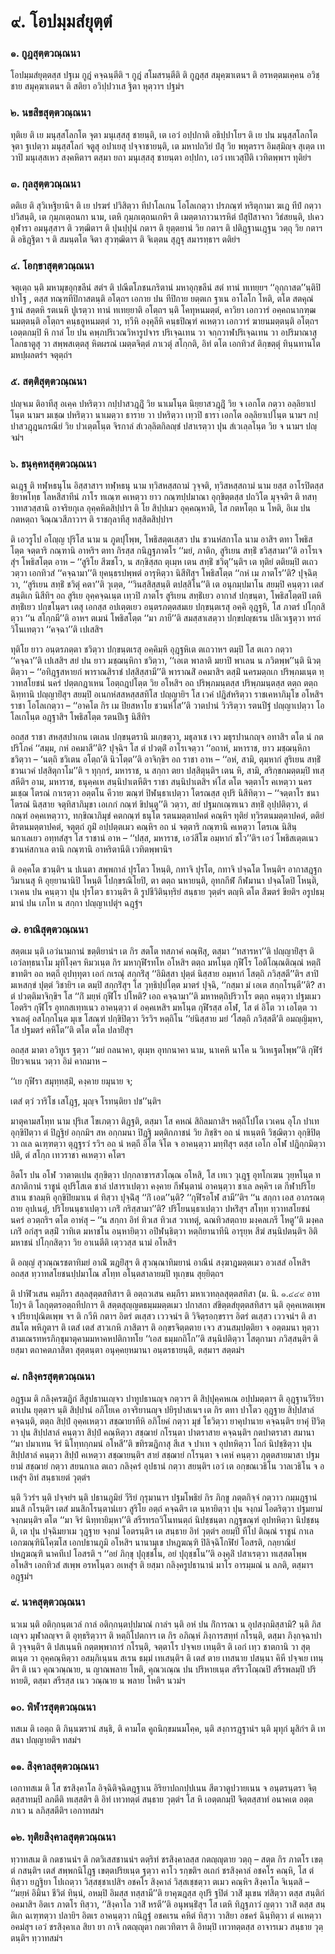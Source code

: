 <h1>๙. โอปมฺมสํยุตฺตํ</h1>
<h3>๑. กูฎสุตฺตวณฺณนา</h3>
<p> โอปมฺมสํยุตฺตสฺส    ปฐเม กูฎํ คจฺฉนฺตีติ ฯ กูฎํ สโมสรนฺตีติ ติ กูฎสฺส สมุคฺฆาเตนฯ ติ อรหตฺตมเคฺคน อวิชฺชาย สมุคฺฆาเตนฯ ติ สติยา อวิปฺปวาเส ฐิตา หุตฺวาฯ ปฐมํฯ</p>


<h3>๒. นขสิขสุตฺตวณฺณนา</h3>
<p> ทุติเย ติ เย มนุสฺสโลกโต จุตา มนุเสฺสสุ ชายนฺติ, เต เอวํ อปฺปกาติ อธิปฺปาโยฯ ติ เย ปน มนุสฺสโลกโต จุตา ฐเปตฺวา มนุสฺสโลกํ จตูสุ อปาเยสุ ปจฺจาชายนฺติ, เต มหาปถวิยํ ปํสุ วิย พหุตราฯ อิมสฺมิญฺจ สุเตฺต เทวาปิ มนุเสฺสเหว สงฺคหิตาฯ ตสฺมา ยถา มนุเสฺสสุ ชายนฺตา อปฺปกา, เอวํ เทเวสุปีติ เวทิตพฺพาฯ ทุติยํฯ</p>


<h3>๓. กุลสุตฺตวณฺณนา</h3>
<p> ตติเย ติ สุวิเหฐิยานิฯ ติ เย ปรฆรํ ปวิสิตฺวา ทีปาโลเกน โอโลเกตฺวา ปรภณฺฑํ หริตุกามา ฆเฎ ทีปํ กตฺวา ปวิสนฺติ, เต กุมฺภเตฺถนกา นาม, เตหิ กุมฺภเตฺถนเกหิฯ ติ เมตฺตาภาวนารหิตํ ปํสุปิสาจกา วิธํสยนฺติ, ปเคว อุฬารา อมนุสฺสาฯ ติ วฑฺฒิตาฯ ติ ปุนปฺปุนํ กตาฯ ติ ยุตฺตยานํ วิย กตาฯ ติ ปติฎฺฐานเฎฺฐน  วตฺถุ วิย กตาฯ ติ อธิฎฺฐิตา ฯ ติ สมนฺตโต จิตา สุวฑฺฒิตาฯ ติ จิเตฺตน สุฎฺฐุ สมารทฺธาฯ ตติยํฯ</p>


<h3>๔. โอกฺขาสุตฺตวณฺณนา</h3>
<p> จตุเตฺถ นฺติ มหามุขอุกฺขลีนํ สตํฯ ติ ปณีตโภชนภริตานํ มหาอุกฺขลีนํ สตํ ทานํ ทเทยฺยฯ ‘‘อุกฺกาสต’’นฺติปิ ปาโฐ , ตสฺส ทณฺฑทีปิกาสตนฺติ อโตฺถฯ เอกาย ปน ทีปิกาย ยตฺตเก ฐาเน อาโลโก โหติ, ตโต สตคุณํ ฐานํ สตฺตหิ รตเนหิ ปูเรตฺวา ทานํ ทเทยฺยาติ อโตฺถฯ นฺติ โคทุหนมตฺตํ, คาวิยา เอกวารํ อคฺคถนากฑฺฒนมตฺตนฺติ อโตฺถฯ คนฺธอูหนมตฺตํ วา, ทฺวีหิ องฺคุลีหิ คนฺธปิณฺฑํ คเหตฺวา เอกวารํ ฆายนมตฺตนฺติ อโตฺถฯ เอตฺตกมฺปิ หิ กาลํ โย ปน คพฺภปริเวณวิหารูปจาร ปริเจฺฉเทน วา จกฺกวาฬปริเจฺฉเทน วา อปริมาณาสุ โลกธาตูสุ วา สพฺพสเตฺตสุ หิตผรณํ เมตฺตจิตฺตํ ภาเวตุํ สโกฺกติ, อิทํ ตโต เอกทิวสํ ติกฺขตฺตุํ ทินฺนทานโต มหปฺผลตรํฯ จตุตฺถํฯ</p>


<h3>๕. สตฺติสุตฺตวณฺณนา</h3>
<p> ปญฺจเม ติอาทีสุ อเคฺค ปหริตฺวา กปฺปาสวฎฺฎิํ วิย นาเมโนฺต นิยฺยาสวฎฺฎิํ วิย จ เอกโต กตฺวา อลฺลิยาเปโนฺต  นามฯ มเชฺฌ ปหริตฺวา นาเมตฺวา ธาราย  วา ปหริตฺวา เทฺวปิ ธารา เอกโต อลฺลิยาเปโนฺต  นามฯ กปฺปาสวฎฺฎนกรณียํ วิย ปวเตฺตโนฺต จิรกาลํ สํเวลฺลิตกิลญฺชํ ปสาเรตฺวา ปุน สํเวเลฺลโนฺต วิย จ  นามฯ ปญฺจมํฯ</p>


<h3>๖. ธนุคฺคหสุตฺตวณฺณนา</h3>
<p> ฉเฎฺฐ ติ ทฬฺหธนุโน อิสฺสาสาฯ ทฬฺหธนุ นาม ทฺวิสหสฺสถามํ วุจฺจติ, ทฺวิสหสฺสถามํ นาม ยสฺส อาโรปิตสฺส ชิยาพโทฺธ โลหสีสาทีนํ ภาโร ทเณฺฑ คเหตฺวา ยาว กณฺฑปฺปมาณา อุกฺขิตฺตสฺส ปถวิโต มุจฺจติฯ ติ ทสทฺวาทสวสฺสานิ อาจริยกุเล  อุคฺคหิตสิปฺปาฯ ติ โย สิปฺปเมว อุคฺคณฺหาติ, โส กตหโตฺถ น โหติ, อิเม ปน กตหตฺถา จิณฺณวสีภาวาฯ ติ ราชกุลาทีสุ ทสฺสิตสิปฺปาฯ</p>


<p>ติ เอวรูโป อโญฺญ ปุริโส นาม น ภูตปุโพฺพ, โพธิสตฺตเสฺสว ปน ชวนหํสกาโล นาม อาสิฯ ตทา โพธิสโตฺต จตฺตาริ  กณฺฑานิ อาหริฯ ตทา กิรสฺส กนิฎฺฐภาตโร ‘‘มยํ, ภาติก, สูริเยน สทฺธิํ ชวิสฺสามา’’ติ อาโรเจสุํฯ โพธิสโตฺต อาห – ‘‘สูริโย สีฆชโว, น สกฺขิสฺสถ ตุเมฺห เตน สทฺธิํ ชวิตุ’’นฺติฯ เต ทุติยํ ตติยมฺปิ ตเถว วตฺวา เอกทิวสํ ‘‘คจฺฉามา’’ติ ยุคนฺธรปพฺพตํ อารุหิตฺวา นิสีทิํสุฯ โพธิสโตฺต ‘‘กหํ เม ภาตโร’’ติ? ปุจฺฉิตฺวา, ‘‘สูริเยน สทฺธิํ ชวิตุํ คตา’’ติ วุเตฺต, ‘‘วินสฺสิสฺสนฺติ ตปสฺสิโน’’ติ เต อนุกมฺปมาโน สยมฺปิ คนฺตฺวา เตสํ สนฺติเก นิสีทิฯ อถ สูริเย อุคฺคจฺฉเนฺต เทฺวปิ ภาตโร สูริเยน สทฺธิํเยว อากาสํ ปกฺขนฺตา, โพธิสโตฺตปิ เตหิ สทฺธิํเยว ปกฺขโนฺตฯ เตสุ เอกสฺส อปเตฺตเยว อนฺตรภตฺตสมเย ปกฺขนฺตเรสุ  อคฺคิ อุฎฺฐหิ, โส ภาตรํ ปโกฺกสิตฺวา ‘‘น สโกฺกมี’’ติ อาหฯ ตเมนํ โพธิสโตฺต ‘‘มา ภายี’’ติ สมสฺสาเสตฺวา ปกฺขปญฺชเรน ปลิเวเฐตฺวา ทรถํ วิโนเทตฺวา ‘‘คจฺฉา’’ติ เปเสสิฯ</p>


<p>ทุติโย ยาว อนฺตรภตฺตา ชวิตฺวา ปกฺขนฺตเรสุ อคฺคิมฺหิ อุฎฺฐหิเต ตเถวาหฯ ตมฺปิ โส ตเถว กตฺวา ‘‘คจฺฉา’’ติ เปเสสิฯ สยํ ปน ยาว มชฺฌนฺหิกา ชวิตฺวา, ‘‘เอเต พาลาติ มยาปิ พาเลน น ภวิตพฺพ’’นฺติ นิวตฺติตฺวา – ‘‘อทิฎฺฐสหายกํ พาราณสิราชํ ปสฺสิสฺสามี’’ติ พาราณสิํ อคมาสิฯ ตสฺมิํ นครมตฺถเก ปริพฺภมเนฺต ทฺวาทสโยชนํ นครํ ปตฺตกฎาเหน โอตฺถฎปโตฺต วิย อโหสิฯ อถ ปริพฺภมนฺตสฺส ปริพฺภมนฺตสฺส ตตฺถ ตตฺถ ฉิทฺทานิ ปญฺญายิํสุฯ สยมฺปิ อเนกหํสสหสฺสสทิโส ปญฺญายิฯ โส เวคํ ปฎิสํหริตฺวา ราชเคหาภิมุโข อโหสิฯ ราชา โอโลเกตฺวา – ‘‘อาคโต กิร เม ปิยสหาโย ชวนหํโส’’ติ วาตปานํ วิวริตฺวา รตนปีฐํ ปญฺญาเปตฺวา โอโลเกโนฺต อฎฺฐาสิฯ โพธิสโตฺต รตนปีเฐ นิสีทิฯ</p>


<p>อถสฺส ราชา สหสฺสปาเกน เตเลน ปกฺขนฺตรานิ มเกฺขตฺวา, มธุลาเช เจว มธุรปานกญฺจ อทาสิฯ ตโต นํ กตปริโภคํ ‘‘สมฺม, กหํ อคมาสี’’ติ? ปุจฺฉิฯ โส ตํ ปวตฺติํ อาโรเจตฺวา ‘‘อถาหํ, มหาราช, ยาว มชฺฌนฺหิกา ชวิตฺวา – ‘นตฺถิ ชวิเตน อโตฺถ’ติ นิวโตฺต’’ติ อาจิกฺขิฯ อถ ราชา อาห – ‘‘อหํ, สามิ, ตุมฺหากํ สูริเยน สทฺธิํ ชวนเวคํ  ปสฺสิตุกาโม’’ติ ฯ ทุกฺกรํ, มหาราช, น สกฺกา ตยา ปสฺสิตุนฺติฯ เตน หิ, สามิ, สริกฺขกมตฺตมฺปิ ทเสฺสหีติฯ อาม, มหาราช, ธนุคฺคเห สนฺนิปาเตหีติฯ ราชา สนฺนิปาเตสิฯ หํโส ตโต จตฺตาโร คเหตฺวา นครมเชฺฌ โตรณํ กาเรตฺวา อตฺตโน คีวาย ฆณฺฑํ ปิฬนฺธาเปตฺวา โตรณสฺส อุปริ นิสีทิตฺวา – ‘‘จตฺตาโร ชนา โตรณํ นิสฺสาย จตุทิสาภิมุขา เอเกกํ กณฺฑํ ขิปนฺตู’’ติ วตฺวา, สยํ ปฐมกเณฺฑเนว สทฺธิํ อุปฺปติตฺวา, ตํ กณฺฑํ อคฺคเหตฺวาว, ทกฺขิณาภิมุขํ คตกณฺฑํ ธนุโต รตนมตฺตาปคตํ  คณฺหิฯ ทุติยํ ทฺวิรตนมตฺตาปคตํ, ตติยํ ติรตนมตฺตาปคตํ, จตุตฺถํ ภูมิํ อปฺปตฺตเมว คณฺหิฯ อถ นํ จตฺตาริ กณฺฑานิ คเหตฺวา โตรเณ นิสินฺนกาเลเยว อทฺทสํสุฯ โส ราชานํ อาห – ‘‘ปสฺส, มหาราช, เอวํสีโฆ อมฺหากํ ชโว’’ติฯ เอวํ โพธิสเตฺตเนว ชวนหํสกาเล ตานิ กณฺฑานิ อาหริตานีติ เวทิตพฺพานิฯ</p>


<p>ติ อคฺคโต ชวนฺติฯ น ปเนตา สพฺพกาลํ ปุรโตว โหนฺติ, กทาจิ ปุรโต, กทาจิ ปจฺฉโต โหนฺติฯ อากาสฎฺฐกวิมาเนสุ หิ อุยฺยานานิปิ โหนฺติ โปกฺขรณิโยปิ, ตา ตตฺถ นหายนฺติ, อุทกกีฬํ กีฬมานา ปจฺฉโตปิ โหนฺติ, เวเคน ปน คนฺตฺวา ปุน ปุรโตว ธาวนฺติฯ ติ รูปชีวิตินฺทฺริยํ สนฺธาย วุตฺตํฯ ตญฺหิ ตโต สีฆตรํ ขียติฯ อรูปธมฺมานํ ปน เภโท น สกฺกา ปญฺญาเปตุํฯ ฉฎฺฐํฯ</p>


<h3>๗. อาณิสุตฺตวณฺณนา</h3>
<p> สตฺตเม นฺติ เอวํนามกานํ ขตฺติยานํฯ เต กิร สตโต ทสภาคํ คณฺหิํสุ, ตสฺมา ‘‘ทสารหา’’ติ ปญฺญายิํสุฯ ติ เอวํลทฺธนาโม มุทิโงฺคฯ หิมวเนฺต กิร มหากุฬีรทโห อโหสิฯ ตตฺถ มหโนฺต กุฬีโร โอติโณฺณติณฺณํ หตฺถิํ ขาทติฯ อถ หตฺถี อุปทฺทุตา เอกํ กเรณุํ สกฺกริํสุ ‘‘อิมิสฺสา ปุตฺตํ นิสฺสาย อมฺหากํ โสตฺถิ ภวิสฺสตี’’ติฯ สาปิ มเหสกฺขํ ปุตฺตํ วิชายิฯ เต ตมฺปิ สกฺกริํสุฯ โส วุทฺธิปฺปโตฺต มาตรํ ปุจฺฉิ, ‘‘กสฺมา มํ เอเต สกฺกโรนฺตี’’ติ? สา ตํ ปวตฺติมาจิกฺขิฯ โส ‘‘กิํ มยฺหํ กุฬีโร ปโหติ? เอถ คจฺฉามา’’ติ มหาหตฺถิปริวาโร  ตตฺถ คนฺตฺวา ปฐมเมว โอตริฯ กุฬีโร อุทกสเทฺทเนว อาคนฺตฺวา ตํ อคฺคเหสิฯ มหโนฺต กุฬีรสฺส อโฬ, โส ตํ อิโต วา เอโตฺต วา จาเลตุํ อสโกฺกโนฺต มุเข โสณฺฑํ ปกฺขิปิตฺวา วิรวิฯ หตฺถิโน ‘‘ยํนิสฺสาย มยํ ‘โสตฺถิ ภวิสฺสตี’ติ  อมญฺญิมฺหา, โส ปฐมตรํ คหิโต’’ติ ตโต ตโต ปลายิํสุฯ</p>


<p>อถสฺส  มาตา อวิทูเร ฐตฺวา ‘‘มยํ ถลนาคา, ตุเมฺห อุทกนาคา นาม, นาเคหิ นาโค น วิเหเฐตโพฺพ’’ติ กุฬีรํ ปิยวจเนน วตฺวา อิมํ คาถมาห –</p>


<p>
‘‘เย กุฬีรา สมุทฺทสฺมิํ, คงฺคาย ยมุนาย จ;  
  
เตสํ ตฺวํ วาริโช เสโฎฺฐ, มุญฺจ โรทนฺติยา ปช’’นฺติฯ  
</p>
  
<p>มาตุคามสโทฺท นาม ปุริเส โขเภตฺวา ติฎฺฐติ, ตสฺมา โส คหณํ สิถิลมกาสิฯ หตฺถิโปโต เวเคน อุโภ ปาเท อุกฺขิปิตฺวา ตํ ปิฎฺฐิยํ อกฺกมิฯ สห อกฺกมนา ปิฎฺฐิ มตฺติกภาชนํ วิย ภิชฺชิฯ อถ นํ ทเนฺตหิ วิชฺฌิตฺวา อุกฺขิปิตฺวา ถเล ฉเฑฺฑตฺวา ตุฎฺฐรวํ รวิฯ อถ นํ หตฺถี อิโต จิโต จ อาคนฺตฺวา มทฺทิํสุฯ ตสฺส เอโก อโฬ ปฎิกฺกมิตฺวา ปติ, ตํ สโกฺก เทวราชา คเหตฺวา คโตฯ</p>


<p>อิตโร ปน อโฬ วาตาตเปน สุกฺขิตฺวา ปกฺกลาขารสวโณฺณ อโหสิ, โส เทเว วุเฎฺฐ อุทโกเฆน วุยฺหโนฺต ทสภาติกานํ ราชูนํ อุปริโสเต ชาลํ ปสาราเปตฺวา คงฺคาย กีฬนฺตานํ อาคนฺตฺวา ชาเล ลคฺคิฯ เต กีฬาปริโยสาเน ชาลมฺหิ อุกฺขิปิยมาเน ตํ ทิสฺวา ปุจฺฉิํสุ ‘‘กิํ เอต’’นฺติ? ‘‘กุฬีรอโฬ สามี’’ติฯ ‘‘น สกฺกา เอส อาภรณตฺถาย อุปเนตุํ, ปริโยนนฺธาเปตฺวา เภริํ กริสฺสามา’’ติ? ปริโยนนฺธาเปตฺวา ปหริํสุฯ สโทฺท ทฺวาทสโยชนํ นครํ อวตฺถริฯ ตโต อาหํสุ – ‘‘น สกฺกา อิทํ ทิวเส ทิวเส วาเทตุํ, ฉณทิวสตฺถาย มงฺคลเภรี โหตู’’ติ มงฺคลเภริํ อกํสุฯ ตสฺมิํ วาทิเต มหาชโน อนฺหายิตฺวา อปิฬนฺธิตฺวา หตฺถิยานาทีนิ อารุยฺห สีฆํ สนฺนิปตนฺติฯ อิติ มหาชนํ ปโกฺกสิตฺวา วิย อาเนตีติ  เตฺววสฺส นามํ อโหสิฯ</p>


<p>  ติ อญฺญํ สุวณฺณรชตาทิมยํ อาณิํ ฆฎยิํสุฯ ติ สุวณฺณาทิมยานํ อาณีนํ สงฺฆาฎมตฺตเมว อวเสสํ อโหสิฯ อถสฺส  ทฺวาทสโยชนปฺปมาโณ สโทฺท อโนฺตสาลายมฺปิ ทุเกฺขน สุยฺยิตฺถฯ</p>


<p>ติ ปาฬิวเสน คมฺภีรา สลฺลสุตฺตสทิสาฯ ติ อตฺถวเสน คมฺภีรา มหาเวทลฺลสุตฺตสทิสา (ม. นิ. ๑.๔๔๙ อาทโย)ฯ ติ โลกุตฺตรอตฺถทีปกาฯ ติ  สตฺตสุญฺญตธมฺมมตฺตเมว ปกาสกา สํขิตฺตสํยุตฺตสทิสาฯ นฺติ อุคฺคเหตเพฺพ จ ปริยาปุณิตเพฺพ จฯ ติ กวีหิ กตาฯ อิตรํ ตเสฺสว เววจนํฯ ติ วิจิตฺรอกฺขราฯ อิตรํ ตเสฺสว เววจนํฯ ติ สาสนโต พหิภูตาฯ ติ เตสํ เตสํ สาวเกหิ ภาสิตาฯ ติ อกฺขรจิตฺตตาย เจว สวนสมฺปตฺติยา จ อตฺตมนา หุตฺวา สามเณรทหรภิกฺขุมาตุคามมหาคหปติกาทโย ‘‘เอส ธมฺมกถิโก’’ติ สนฺนิปติตฺวา โสตุกามา ภวิสฺสนฺติฯ ติ ยสฺมา ตถาคตภาสิตา สุตฺตนฺตา อนุคฺคยฺหมานา อนฺตรธายนฺติ, ตสฺมาฯ สตฺตมํฯ</p>


<h3>๘. กลิงฺครสุตฺตวณฺณนา</h3>
<p> อฎฺฐเม ติ กลิงฺครฆฎิกํ สีสูปธานเญฺจว ปาทูปธานญฺจ กตฺวาฯ ติ สิปฺปุคฺคหเณ อปฺปมตฺตาฯ ติ อุฎฺฐานวีริยาตาเปน ยุตฺตาฯ นฺติ สิปฺปานํ อภิโยเค อาจริยานญฺจ ปยิรุปาสเนฯ เต กิร ตทา ปาโตว อุฎฺฐาย สิปฺปสาลํ คจฺฉนฺติ, ตตฺถ สิปฺปํ อุคฺคเหตฺวา สชฺฌายาทีหิ อภิโยคํ กตฺวา มุขํ โธวิตฺวา ยาคุปานาย คจฺฉนฺติฯ ยาคุํ ปิวิตฺวา ปุน สิปฺปสาลํ คนฺตฺวา สิปฺปํ คณฺหิตฺวา สชฺฌายํ กโรนฺตา ปาตราสาย คจฺฉนฺติฯ กตปาตราสา สมานา ‘‘มา ปมาเทน จิรํ นิโทฺทกฺกมนํ อโหสี’’ติ ขทิรฆฎิกาสุ สีเส จ ปาเท จ อุปทหิตฺวา  โถกํ นิปชฺชิตฺวา ปุน สิปฺปสาลํ คนฺตฺวา สิปฺปํ คเหตฺวา สชฺฌายนฺติฯ สายํ สชฺฌายํ กโรนฺตา จ เคหํ คนฺตฺวา ภุตฺตสายมาสา ปฐมยามํ สชฺฌายํ กตฺวา สยนกาเล ตเถว กลิงฺครํ  อุปธานํ กตฺวา สยนฺติฯ เอวํ เต อกฺขณเวธิโน วาลเวธิโน จ อเหสุํฯ อิทํ สนฺธาเยตํ วุตฺตํฯ</p>


<p>นฺติ วิวรํฯ นฺติ ปจฺจยํฯ นฺติ ปธานภูมิยํ วีริยํ กุรุมานาฯ ปฐมโพธิยํ กิร ภิกฺขู ภตฺตกิจฺจํ กตฺวาว กมฺมฎฺฐานํ มนสิ กโรนฺติฯ เตสํ มนสิกโรนฺตานํเยว สูริโย อตฺถํ คจฺฉติฯ เต นฺหายิตฺวา ปุน จงฺกมํ โอตริตฺวา ปฐมยามํ จงฺกมนฺติฯ ตโต ‘‘มา จิรํ นิทฺทายิมฺหา’’ติ สรีรทรถวิโนทนตฺถํ นิปชฺชนฺตา กฎฺฐขณฺฑํ อุปทหิตฺวา นิปชฺชนฺติ, เต ปุน ปจฺฉิมยาเม วุฎฺฐาย จงฺกมํ โอตรนฺติฯ เต สนฺธาย อิทํ วุตฺตํฯ อยมฺปิ ทีโป ติณฺณํ ราชูนํ กาเล เอกฆณฺฑินิโคฺฆโส เอกปธานภูมิ อโหสิฯ นานามุเข ปหฎฆณฺฑิ ปิลิจฺฉิโกฬิยํ โอสรติ, กลฺยาณิยํ ปหฎฆณฺฑิ นาคทีเป โอสรติ ฯ ‘‘อยํ ภิกฺขุ ปุถุชฺชโน, อยํ ปุถุชฺชโน’’ติ องฺคุลิํ ปสาเรตฺวา ทเสฺสตโพฺพ อโหสิฯ เอกทิวสํ สเพฺพ อรหโนฺตว อเหสุํฯ ติ ยสฺมา กลิงฺครูปธานานํ มาโร อารมฺมณํ น ลภติ, ตสฺมาฯ อฎฺฐมํฯ</p>


<h3>๙. นาคสุตฺตวณฺณนา</h3>
<p> นวเม นฺติ อติกฺกนฺตเวลํ กาลํ อติกฺกนฺตปฺปมาณํ กาลํฯ นฺติ อหํ ปน กิํการณา น อุปสงฺกมิสฺสามิ? นฺติ  ภิสเญฺจว มุฬาลญฺจฯ ติ อุทฺธริตฺวาฯ ติ หตฺถิโปตกาฯ เต กิร อภิณฺหํ ภิงฺการสทฺทํ กโรนฺติ, ตสฺมา ภิงฺกจฺฉาปาติ วุจฺจนฺติฯ ติ ปสเนฺนหิ กตฺตพฺพาการํ กโรนฺติ, จตฺตาโร ปจฺจเย เทนฺติฯ ติ เอกํ เทฺว ชาตกานิ วา สุตฺตเนฺต วา อุคฺคณฺหิตฺวา อสมฺภิเนฺนน สเรน ธมฺมํ เทเสนฺติฯ ติ เตสํ ตาย เทสนาย ปสนฺนา คิหี ปจฺจเย เทนฺติฯ ติ เนว คุณวณฺณาย, น ญาณพลาย โหติ, คุณวเณฺณ ปน ปริหายเนฺต สรีรวโณฺณปิ สรีรพลมฺปิ ปริหายติ, ตสฺมา สรีรสฺส เนว วณฺณาย น พลาย โหติฯ นวมํฯ</p>


<h3>๑๐. พิฬารสุตฺตวณฺณนา</h3>
<p> ทสเม  ติ เอตฺถ ติ ภินฺนฆรานํ สนฺธิ, ติ คามโต คูถนิกฺขมนมโคฺค, นฺติ สงฺการฎฺฐานํฯ นฺติ มุทุกํ มูสิกํฯ ติ เทสนา ปญฺญายติฯ ทสมํฯ</p>


<h3>๑๑. สิงฺคาลสุตฺตวณฺณนา</h3>
<p> เอกาทสเม ติ โส ชรสิงฺคาโล อิจฺฉิติจฺฉิตฎฺฐาเน อิริยาปถกปฺปเนน สีตวาตูปวายเนน จ อนฺตรนฺตรา จิตฺตสฺสาทมฺปิ ลภตีติ ทเสฺสติฯ ติ อิทํ เทวทตฺตํ สนฺธาย วุตฺตํฯ โส หิ เอตฺตกมฺปิ จิตฺตสฺสาทํ อนาคเต อตฺตภาเว น ลภิสฺสตีติฯ เอกาทสมํฯ</p>


<h3>๑๒. ทุติยสิงฺคาลสุตฺตวณฺณนา</h3>
<p> ทฺวาทสเม   ติ กตชานนํฯ ติ กตวิเสสชานนํฯ ตตฺริทํ ชรสิงฺคาลสฺส กตญฺญุตาย วตฺถุ – สตฺต กิร ภาตโร เขตฺตํ กสนฺติฯ เตสํ สพฺพกนิโฎฺฐ เขตฺตปริยเนฺต ฐตฺวา คาโว รกฺขติฯ อเถกํ ชรสิงฺคาลํ อชคโร คณฺหิ, โส ตํ ทิสฺวา ยฎฺฐิยา โปเถตฺวา วิสฺสชฺชาเปสิฯ อชคโร สิงฺคาลํ วิสฺสเชฺชตฺวา ตเมว คณฺหิฯ สิงฺคาโล จิเนฺตสิ – ‘‘มยฺหํ อิมินา ชีวิตํ ทินฺนํ, อหมฺปิ อิมสฺส ทสฺสามี’’ติ ยาคุฆฎสฺส อุปริ ฐปิตํ วาสิํ มุเขน ฑํสิตฺวา ตสฺส สนฺติกํ อคมาสิฯ อิตเร ภาตโร ทิสฺวา, ‘‘สิงฺคาโล วาสิํ หรตี’’ติ อนุพนฺธิํสุฯ โส เตหิ ทิฎฺฐภาวํ ญตฺวา วาสิํ ตสฺส สนฺติเก ฉเฑฺฑตฺวา ปลายิฯ อิตเร อาคนฺตฺวา กนิฎฺฐํ อชคเรน คหิตํ ทิสฺวา วาสิยา อชครํ ฉินฺทิตฺวา ตํ คเหตฺวา อคมํสุฯ เอวํ ชรสิงฺคาเล สิยา ยา กาจิ กตญฺญุตา กตเวทิตาฯ ติ อิทมฺปิ เทวทตฺตสฺส อาจารเมว สนฺธาย วุตฺตนฺติฯ ทฺวาทสมํฯ</p>

</p>





